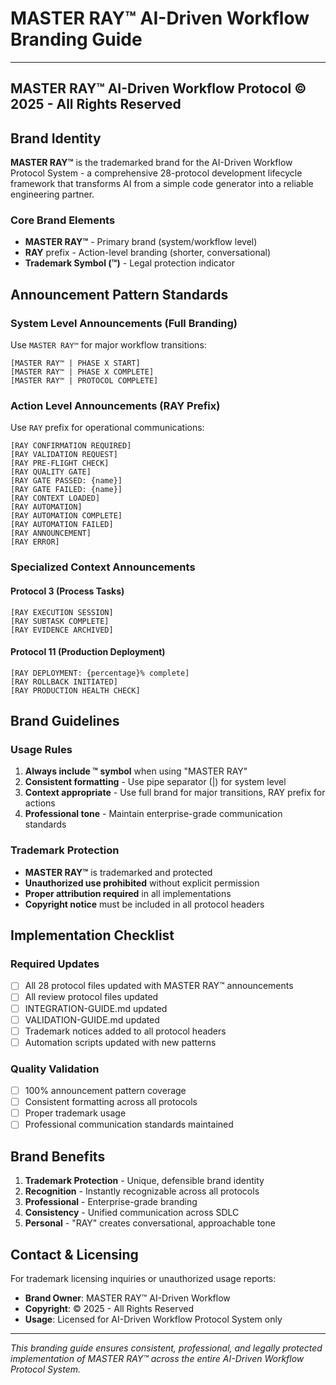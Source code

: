 # MASTER RAY™ AI-Driven Workflow Branding Guide

---
**MASTER RAY™ AI-Driven Workflow Protocol**
© 2025 - All Rights Reserved
---

## Brand Identity

**MASTER RAY™** is the trademarked brand for the AI-Driven Workflow Protocol System - a comprehensive 28-protocol development lifecycle framework that transforms AI from a simple code generator into a reliable engineering partner.

### Core Brand Elements

- **MASTER RAY™** - Primary brand (system/workflow level)
- **RAY** prefix - Action-level branding (shorter, conversational)
- **Trademark Symbol (™)** - Legal protection indicator

## Announcement Pattern Standards

### System Level Announcements (Full Branding)
Use `MASTER RAY™` for major workflow transitions:

```
[MASTER RAY™ | PHASE X START]
[MASTER RAY™ | PHASE X COMPLETE]
[MASTER RAY™ | PROTOCOL COMPLETE]
```

### Action Level Announcements (RAY Prefix)
Use `RAY` prefix for operational communications:

```
[RAY CONFIRMATION REQUIRED]
[RAY VALIDATION REQUEST]
[RAY PRE-FLIGHT CHECK]
[RAY QUALITY GATE]
[RAY GATE PASSED: {name}]
[RAY GATE FAILED: {name}]
[RAY CONTEXT LOADED]
[RAY AUTOMATION]
[RAY AUTOMATION COMPLETE]
[RAY AUTOMATION FAILED]
[RAY ANNOUNCEMENT]
[RAY ERROR]
```

### Specialized Context Announcements

#### Protocol 3 (Process Tasks)
```
[RAY EXECUTION SESSION]
[RAY SUBTASK COMPLETE]
[RAY EVIDENCE ARCHIVED]
```

#### Protocol 11 (Production Deployment)
```
[RAY DEPLOYMENT: {percentage}% complete]
[RAY ROLLBACK INITIATED]
[RAY PRODUCTION HEALTH CHECK]
```

## Brand Guidelines

### Usage Rules
1. **Always include ™ symbol** when using "MASTER RAY"
2. **Consistent formatting** - Use pipe separator (|) for system level
3. **Context appropriate** - Use full brand for major transitions, RAY prefix for actions
4. **Professional tone** - Maintain enterprise-grade communication standards

### Trademark Protection
- **MASTER RAY™** is trademarked and protected
- **Unauthorized use prohibited** without explicit permission
- **Proper attribution required** in all implementations
- **Copyright notice** must be included in all protocol headers

## Implementation Checklist

### Required Updates
- [ ] All 28 protocol files updated with MASTER RAY™ announcements
- [ ] All review protocol files updated
- [ ] INTEGRATION-GUIDE.md updated
- [ ] VALIDATION-GUIDE.md updated
- [ ] Trademark notices added to all protocol headers
- [ ] Automation scripts updated with new patterns

### Quality Validation
- [ ] 100% announcement pattern coverage
- [ ] Consistent formatting across all protocols
- [ ] Proper trademark usage
- [ ] Professional communication standards maintained

## Brand Benefits

1. **Trademark Protection** - Unique, defensible brand identity
2. **Recognition** - Instantly recognizable across all protocols
3. **Professional** - Enterprise-grade branding
4. **Consistency** - Unified communication across SDLC
5. **Personal** - "RAY" creates conversational, approachable tone

## Contact & Licensing

For trademark licensing inquiries or unauthorized usage reports:
- **Brand Owner**: MASTER RAY™ AI-Driven Workflow
- **Copyright**: © 2025 - All Rights Reserved
- **Usage**: Licensed for AI-Driven Workflow Protocol System only

---

*This branding guide ensures consistent, professional, and legally protected implementation of MASTER RAY™ across the entire AI-Driven Workflow Protocol System.*
